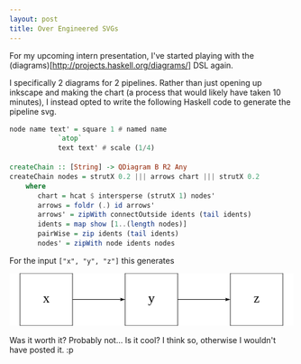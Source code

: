 ```yaml
---
layout: post
title: Over Engineered SVGs
---
```


For my upcoming intern presentation, I've started playing with the (diagrams)[http://projects.haskell.org/diagrams/]
DSL again.

I specifically 2 diagrams for 2 pipelines. Rather than just opening up inkscape and making the chart
(a process that would likely have taken 10 minutes), I instead opted to write the following Haskell
code to generate the pipeline svg.

```haskell
node name text' = square 1 # named name
            `atop`
            text text' # scale (1/4)

createChain :: [String] -> QDiagram B R2 Any
createChain nodes = strutX 0.2 ||| arrows chart ||| strutX 0.2
    where
       chart = hcat $ intersperse (strutX 1) nodes'
       arrows = foldr (.) id arrows'
       arrows' = zipWith connectOutside idents (tail idents)
       idents = map show [1..(length nodes)]
       pairWise = zip idents (tail idents)
       nodes' = zipWith node idents nodes
```

For the input `["x", "y", "z"]` this generates

![x->y->z](images/chain.svg)

Was it worth it? Probably not... Is it cool? I think so, otherwise I wouldn't have posted it. :p
